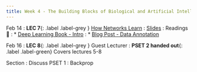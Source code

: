 ```yaml
---
title: Week 4 - The Building Blocks of Biological and Artificial Intelligence (Cont'd)
---
```


Feb 14
: **LEC 7**{: .label .label-grey } [How Networks Learn](#)
    : [Slides](https://canvas.harvard.edu/files/14351127/download?download_frd=1)
: Readings 📖
: * [Deep Learning Book - Intro](https://www.deeplearningbook.org/contents/intro.html)
: * [Blog Post - Data Annotation](https://medium.com/vsinghbisen/why-data-annotation-is-important-for-machine-learning-and-ai-5e647637c621) 

Feb 16
:  **LEC 8**{: .label .label-grey } Guest Lecturer
:  **PSET 2 handed out**{: .label .label-green} Covers lectures 5-8

Section
: Discuss PSET 1
: Backprop 
